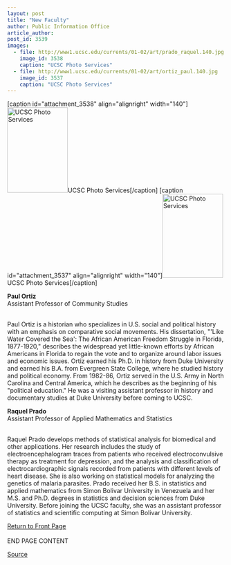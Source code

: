 ```yaml
---
layout: post
title: "New Faculty"
author: Public Information Office
article_author: 
post_id: 3539
images:
  - file: http://www1.ucsc.edu/currents/01-02/art/prado_raquel.140.jpg
    image_id: 3538
    caption: "UCSC Photo Services"
  - file: http://www1.ucsc.edu/currents/01-02/art/ortiz_paul.140.jpg
    image_id: 3537
    caption: "UCSC Photo Services"
---
```


[caption id="attachment_3538" align="alignright" width="140"]<a href="http://dev-ucsc-news.pantheonsite.io/wp-content/uploads/2001/11/prado_raquel.140.jpg"><img class="size-full wp-image-3538" src="http://dev-ucsc-news.pantheonsite.io/wp-content/uploads/2001/11/prado_raquel.140.jpg" alt="UCSC Photo Services" width="140" height="197" /></a>UCSC Photo Services[/caption]
[caption id="attachment_3537" align="alignright" width="140"]<a href="http://dev-ucsc-news.pantheonsite.io/wp-content/uploads/2001/11/ortiz_paul.140.jpg"><img class="size-full wp-image-3537" src="http://dev-ucsc-news.pantheonsite.io/wp-content/uploads/2001/11/ortiz_paul.140.jpg" alt="UCSC Photo Services" width="140" height="194" /></a>UCSC Photo Services[/caption]
<p>
  <b>Paul Ortiz</b><br>
  Assistant Professor of Community Studies<br>
  <br>
</p>Paul Ortiz is a historian who specializes in U.S. social and political history with an emphasis on comparative social movements. His dissertation, "'Like Water Covered the Sea': The African American Freedom Struggle in Florida, 1877-1920," describes the widespread yet little-known efforts by African Americans in Florida to regain the vote and to organize around labor issues and economic issues. Ortiz earned his Ph.D. in history from Duke University and earned his B.A. from Evergreen State College, where he studied history and political economy. From 1982-86, Ortiz served in the U.S. Army in North Carolina and Central America, which he describes as the beginning of his "political education." He was a visiting assistant professor in history and documentary studies at Duke University before coming to UCSC.<br>
<p>
  <b>Raquel Prado<br></b>Assistant Professor of Applied Mathematics and Statistics<br>
  <br>
</p>Raquel Prado develops methods of statistical analysis for biomedical and other applications. Her research includes the study of electroencephalogram traces from patients who received electroconvulsive therapy as treatment for depression, and the analysis and classification of electrocardiographic signals recorded from patients with different levels of heart disease. She is also working on statistical models for analyzing the genetics of malaria parasites. Prado received her B.S. in statistics and applied mathematics from Simon Bolivar University in Venezuela and her M.S. and Ph.D. degrees in statistics and decision sciences from Duke University. Before joining the UCSC faculty, she was an assistant professor of statistics and scientific computing at Simon Bolivar University.
<p>
  <a href="../../index.html">Return to Front Page</a><br>
  <br>
  END PAGE CONTENT
</p>
<p><a href="http://www1.ucsc.edu/currents/01-02/11-12/newfac.html" title="Permalink to newfac">Source</a></p>
